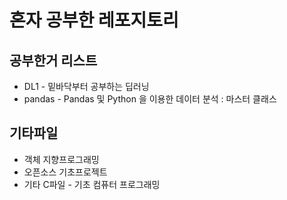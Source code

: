 # 혼자 공부한 레포지토리

## 공부한거 리스트
- DL1 - 밑바닥부터 공부하는 딥러닝
- pandas - Pandas 및 Python 을 이용한 데이터 분석 : 마스터 클래스

## 기타파일
- 객체 지향프로그래밍
- 오픈소스 기초프로젝트
- 기타 C파일 - 기초 컴퓨터 프로그래밍
